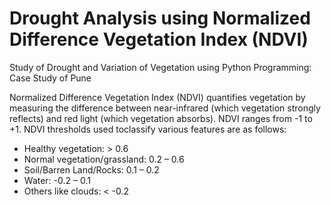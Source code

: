 # Drought Analysis using Normalized Difference Vegetation Index (NDVI)
Study of Drought and Variation of Vegetation using Python Programming: Case Study of Pune 

Normalized Difference Vegetation Index (NDVI) quantifies vegetation by measuring the difference between near-infrared (which vegetation strongly reflects) and red light (which vegetation absorbs). NDVI  ranges from  -1 to +1. NDVI thresholds used toclassify  various features are as follows: 
* Healthy vegetation: > 0.6 
* Normal vegetation/grassland: 0.2 – 0.6 
* Soil/Barren Land/Rocks: 0.1 – 0.2 
* Water: -0.2 – 0.1 
* Others like clouds: < -0.2


